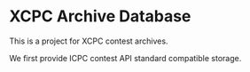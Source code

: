 # XCPC Archive Database

This is a project for XCPC contest archives.

We first provide ICPC contest API standard compatible storage.
